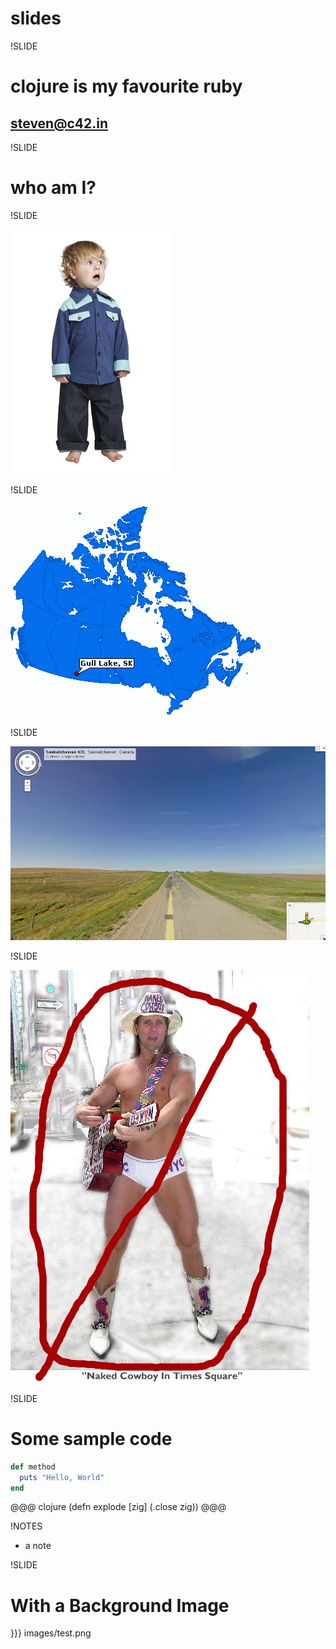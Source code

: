# slides

!SLIDE

# clojure is my favourite ruby

## steven@c42.in

!SLIDE

# who am I?

!SLIDE

![](images/cowboy-shirt.jpg)

!SLIDE

![](images/gull-lake-map.gif)

!SLIDE

![](images/gull-lake-road.png)

!SLIDE

![](images/not-a-cowboy.jpg)

!SLIDE

# Some sample code

``` ruby
def method
  puts "Hello, World"
end
```

@@@ clojure
    (defn explode [zig] (.close zig))
@@@

!NOTES

 * a note

!SLIDE

# With a Background Image

}}} images/test.png